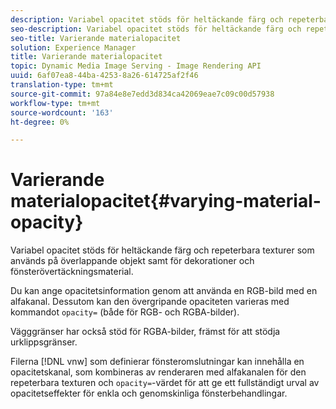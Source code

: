 ```yaml
---
description: Variabel opacitet stöds för heltäckande färg och repeterbara texturer som används på överlappande objekt samt för dekorationer och fönsterövertäckningsmaterial.
seo-description: Variabel opacitet stöds för heltäckande färg och repeterbara texturer som används på överlappande objekt samt för dekorationer och fönsterövertäckningsmaterial.
seo-title: Varierande materialopacitet
solution: Experience Manager
title: Varierande materialopacitet
topic: Dynamic Media Image Serving - Image Rendering API
uuid: 6af07ea8-44ba-4253-8a26-614725af2f46
translation-type: tm+mt
source-git-commit: 97a84e8e7edd3d834ca42069eae7c09c00d57938
workflow-type: tm+mt
source-wordcount: '163'
ht-degree: 0%

---
```



# Varierande materialopacitet{#varying-material-opacity}

Variabel opacitet stöds för heltäckande färg och repeterbara texturer som används på överlappande objekt samt för dekorationer och fönsterövertäckningsmaterial.

Du kan ange opacitetsinformation genom att använda en RGB-bild med en alfakanal. Dessutom kan den övergripande opaciteten varieras med kommandot `opacity=` (både för RGB- och RGBA-bilder).

Vägggränser har också stöd för RGBA-bilder, främst för att stödja urklippsgränser.

Filerna [!DNL vnw] som definierar fönsteromslutningar kan innehålla en opacitetskanal, som kombineras av renderaren med alfakanalen för den repeterbara texturen och `opacity=`-värdet för att ge ett fullständigt urval av opacitetseffekter för enkla och genomskinliga fönsterbehandlingar.
